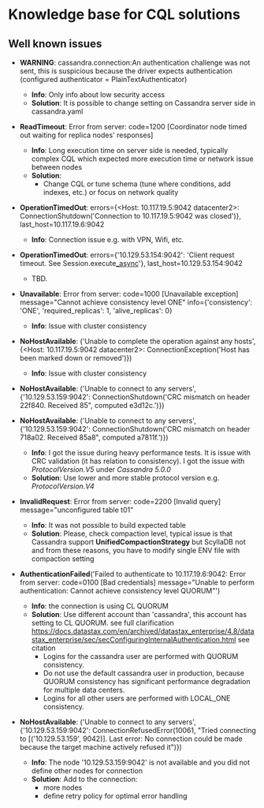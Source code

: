 # Knowledge base for CQL solutions

## Well known issues

 - **WARNING**: cassandra.connection:An authentication challenge was not sent, this is suspicious because the driver expects authentication (configured authenticator = PlainTextAuthenticator)
   - **Info**: Only info about low security access 
   - **Solution**: It is possible to change setting on Cassandra server side in cassandra.yaml
   

 - **ReadTimeout**: Error from server: code=1200 [Coordinator node timed out waiting for replica nodes' responses]
   - **Info**: Long execution time on server side is needed, typically complex CQL which expected more execution time or network issue between nodes
   - **Solution**: 
     - Change CQL or tune schema (tune where conditions, add indexes, etc.) 
     or focus on network quality


 - **OperationTimedOut**: errors={<Host: 10.117.19.5:9042 datacenter2>: ConnectionShutdown('Connection to 10.117.19.5:9042 was closed')}, last_host=10.117.19.6:9042
   - **Info**: Connection issue e.g. with VPN, Wifi, etc. 


 - **OperationTimedOut**: errors={'10.129.53.154:9042': 'Client request timeout. See Session.execute[_async](timeout)'}, last_host=10.129.53.154:9042
   - TBD.


 - **Unavailable**: Error from server: code=1000 [Unavailable exception] message=\"Cannot achieve consistency level ONE\" info={'consistency': 'ONE', 'required_replicas': 1, 'alive_replicas': 0}
   - **Info**: Issue with cluster consistency

    
 - **NoHostAvailable**: ('Unable to complete the operation against any hosts', {<Host: 10.117.19.5:9042 datacenter2>: ConnectionException('Host has been marked down or removed')})
   - **Info**: Issue with cluster consistency


 - **NoHostAvailable**: ('Unable to connect to any servers', {'10.129.53.159:9042': ConnectionShutdown('CRC mismatch on header 22f840. Received 85\", computed e3d12c.')})
 - **NoHostAvailable**: ('Unable to connect to any servers', {'10.129.53.159:9042': ConnectionShutdown('CRC mismatch on header 718a02. Received 85a8\", computed a7811f.')})
   - **Info**: I got the issue during heavy performance tests. It is issue with CRC validation
     (it has relation to consistency). I got the issue with _ProtocolVersion.V5_ under _Cassandra 5.0.0_
   - **Solution**: Use lower and more stable protocol version e.g. _ProtocolVersion.V4_


 - **InvalidRequest**: Error from server: code=2200 [Invalid query] message=\"unconfigured table t01\"
   - **Info**: It was not possible to build expected table
   - **Solution**: Please, check compaction level, typical issue is that Cassandra support **UnifiedCompactionStrategy** 
     but ScyllaDB not and from these reasons, you have to modify single ENV file 
     with compaction setting


 - **AuthenticationFailed**('Failed to authenticate to 10.117.19.6:9042: Error from server: code=0100 [Bad credentials] message="Unable to perform authentication: Cannot achieve consistency level QUORUM"')
   - **Info**: the connection is using CL QUORUM
   - **Solution**: Use different account than 'cassandra', this account has setting to CL QUORUM.
     see full clarification https://docs.datastax.com/en/archived/datastax_enterprise/4.8/datastax_enterprise/sec/secConfiguringInternalAuthentication.html
     see citation 
     - Logins for the cassandra user are performed with QUORUM consistency. 
     - Do not use the default cassandra user in production, because QUORUM consistency has significant performance degradation for multiple data centers. 
     - Logins for all other users are performed with LOCAL_ONE consistency.


 - **NoHostAvailable**: ('Unable to connect to any servers', {'10.129.53.159:9042': ConnectionRefusedError(10061, "Tried connecting to [('10.129.53.159', 9042)]. Last error: No connection could be made because the target machine actively refused it")})
   - **Info**: The node '10.129.53.159:9042' is not available and you did not define other nodes for connection
   - **Solution**: Add to the connection:
     - more nodes 
     - define retry policy for optimal error handling
